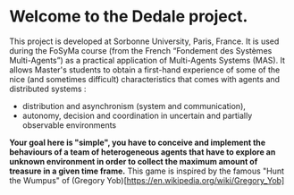 # Welcome to the Dedale project.

This project is developed at Sorbonne University, Paris, France. It is used during the FoSyMa course (from the French “Fondement des Systèmes Multi-Agents”) as a practical application of Multi-Agents Systems (MAS). 
It allows Master's students to obtain a first-hand experience of some of the nice (and sometimes difficult) characteristics that comes with agents and distributed systems :
 - distribution and asynchronism (system and communication),
 - autonomy, decision and coordination in uncertain and partially observable environments

**Your goal here is "simple", you have to conceive and implement the behaviours of a team of heterogeneous agents that have to explore an unknown environment in order to collect the maximum amount of treasure in a given time frame.** This game is inspired by the famous "Hunt the Wumpus"  of (Gregory Yob)[https://en.wikipedia.org/wiki/Gregory_Yob]
